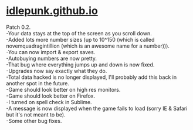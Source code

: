 # [idlepunk.github.io](https://idlepunk.github.io/)

Patch 0.2.  
-Your data stays at the top of the screen as you scroll down.  
-Added lots more number sizes (up to 10^150 (which is called novemquadragintillion (which is an awesome name for a number))).  
-You can now import & export saves.  
-Autobuying numbers are now pretty.  
-That bug where everything jumps up and down is now fixed.  
-Upgrades now say exactly what they do.  
-Total data hacked is no longer displayed, I'll probably add this back in another spot in the future.  
-Game should look better on high res monitors.  
-Game should look better on Firefox.  
-I turned on spell check in Sublime.  
-A message is now displayed when the game fails to load (sorry IE & Safari but it's not meant to be).  
-Some other bug fixes.  